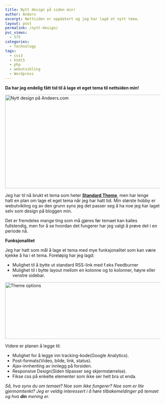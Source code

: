 ```yaml
---
title: Nytt design på siden min!
author: Anders
excerpt: Nettsiden er oppdatert og jeg har lagd et nytt tema.
layout: post
permalink: /nytt-design/
pvc_views:
  - 575
categories:
  - Technology
tags:
  - css3
  - html5
  - php
  - webutvikling
  - Wordpress
---
```

**Da har jeg endelig fått tid til å lage et eget tema til nettsiden min!**

[<img class="aligncenter size-full wp-image-578" title="andeerscomdesign" src="http://thisisanders.com/wp-content/uploads/2012/03/andeerscomdesign.png" alt="Nytt design på Andeers.com" width="570" height="304" />][1]

Jeg har til nå brukt et tema som heter **[Standard Theme][2]**, men har lenge hatt en plan om lage et eget tema når jeg har hatt tid. Min største hobby er webutvikling og av den grunn syns jeg det passer seg å ha noe jeg har laget selv som design på bloggen min.

Det er fremdeles mange ting som må gjøres før temaet kan kalles fullstendig, men for å se hvordan det fungerer har jeg valgt å prøve det i en periode nå.

**Funksjonalitet**

Jeg har hatt som mål å lage et tema med mye funksjonalitet som kan være kjekke å ha i et tema. Foreløpig har jeg lagd:

  * Mulighet til å bytte ut standard RSS-link med f.eks Feedburner
  * Mulighet til i bytte layout mellom en kolonne og to kolonner, høyre eller venstre sidebar.

<div>
  <a href="http://thisisanders.com/wp-content/uploads/2012/03/themeoption.png"><img class="size-large wp-image-581 aligncenter" title="themeoption" src="http://thisisanders.com/wp-content/uploads/2012/03/themeoption-570x184.png" alt="Theme options" width="570" height="184" /></a>
</div>

Videre er planen å legge til:

  * Mulighet for å legge inn tracking-kode(Google Analytics).
  * Post-formats(Video, bilde, link, status).
  * Ajax-innhenting av innlegg på forsiden.
  * Responsive Design(Siden tilpasser seg skjermstørrelse).
  * Fikse css på enkelte elementer som ikke ser helt bra ut enda.

*Så, hva syns du om temaet? Noe som ikke fungerer? Noe som er lite gjennomtenkt? Jeg er veldig interessert i å høre tilbakemeldinger på temaet og hva **din** mening er.*

 [1]: http://thisisanders.com/wp-content/uploads/2012/03/andeerscomdesign.png
 [2]: http://standardtheme.com/ "Standard Theme"